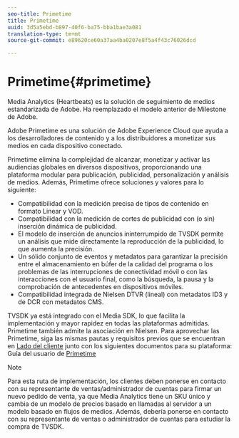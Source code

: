 ```yaml
---
seo-title: Primetime
title: Primetime
uuid: 3d5a5ebd-b897-40f6-ba75-bba1bae3a081
translation-type: tm+mt
source-git-commit: e89620ce60a37aa4ba0207e8f5a4f43c76026dcd

---
```



# Primetime{#primetime}

Media Analytics (Heartbeats) es la solución de seguimiento de medios estandarizada de Adobe. Ha reemplazado el modelo anterior de Milestone de Adobe.

Adobe Primetime es una solución de Adobe Experience Cloud que ayuda a los desarrolladores de contenido y a los distribuidores a monetizar sus medios en cada dispositivo conectado.

Primetime elimina la complejidad de alcanzar, monetizar y activar las audiencias globales en diversos dispositivos, proporcionando una plataforma modular para publicación, publicidad, personalización y análisis de medios. Además, Primetime ofrece soluciones y valores para lo siguiente:

* Compatibilidad con la medición precisa de tipos de contenido en formato Linear y VOD.
* Compatibilidad con la medición de cortes de publicidad con (o sin) inserción dinámica de publicidad.
* El modelo de inserción de anuncios ininterrumpido de TVSDK permite un análisis que mide directamente la reproducción de la publicidad, lo que aumenta la precisión.
* Un sólido conjunto de eventos y metadatos para garantizar la precisión entre el almacenamiento en búfer de la calidad del programa o los problemas de las interrupciones de conectividad móvil o con las interacciones con el usuario final, como la búsqueda, la pausa y la comprobación de antecedentes en dispositivos móviles.
* Compatibilidad integrada de Nielsen DTVR (lineal) con metadatos ID3 y de DCR con metadatos CMS.

TVSDK ya está integrado con el Media SDK, lo que facilita la implementación y mayor rapidez en todas las plataformas admitidas. Primetime también admite la asociación en Nielsen. Para aprovechar las Primetime, siga las mismas pautas y requisitos previos que se encuentran en [Lado del cliente](/help/intro-to-ava/implementation-paths/client-side-path.md) junto con los siguientes documentos para su plataforma: Guía del usuario de [Primetime](https://helpx.adobe.com/primetime/user-guide.html)

>[!NOTE]
>
>Para esta ruta de implementación, los clientes deben ponerse en contacto con su representante de ventas/administrador de cuentas para firmar un nuevo pedido de venta, ya que Media Analytics tiene un SKU único y cambia de un modelo de precios basado en llamadas al servidor a un modelo basado en flujos de medios. Además, debería ponerse en contacto con su representante de ventas o administrador de cuentas para estudiar la compra de TVSDK.

